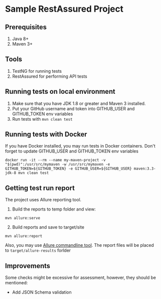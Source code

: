 # Sample RestAssured Project

## Prerequisites

1. Java 8+
2. Maven 3+

## Tools

1. TestNG for running tests
2. RestAssured for performing API tests

## Running tests on local environment

1. Make sure that you have JDK 1.8 or greater and Maven 3 installed.
2. Put your GitHub username and token into GITHUB_USER and GITHUB_TOKEN env variables
3. Run tests with `mvn clean test`

## Running tests with Docker

If you have Docker installed, you may run tests in Docker containers. Don't forget to update
GITHUB_USER and GITHUB_TOKEN env variables

```shell
docker run -it --rm --name my-maven-project -v "$(pwd)":/usr/src/mymaven -w /usr/src/mymaven -e GITHUB_TOKEN=${GITHUB_TOKEN} -e GITHUB_USER=${GITHUB_USER} maven:3.3-jdk-8 mvn clean test
```

## Getting test run report 

The project uses Allure reporting tool.

1. Build the reports to temp folder and view:
```
mvn allure:serve
```
2. Build reports and save to target/site
```
mvn allure:report
```

Also, you may use [Allure commandline tool](https://docs.qameta.io/allure/#_get_started). 
The report files will be placed to `target/allure-results` forlder  

## Improvements

Some checks might be excessive for assessment, however, they should be mentioned:

* Add JSON Schema validation

